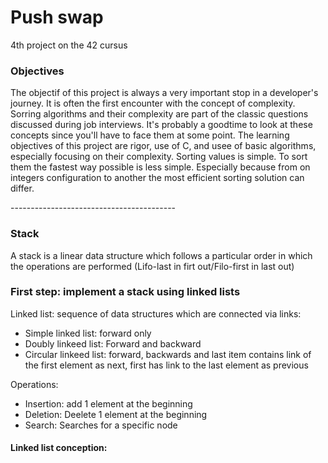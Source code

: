 <h1>Push swap</h1>
4th project on the 42 cursus

<h3>Objectives</h3>
<p>
The objectif of this project is always a very important stop in a developer's journey. It is often the first encounter with the concept of complexity.
Sorring algorithms and their complexity are part of the classic questions discussed during job interviews. It's probably a goodtime to look at these concepts since you'll have to face them at some point.
The learning objectives of this project are rigor, use of C, and usee of basic algorithms, especially focusing on their complexity.
Sorting values is simple. To sort them the fastest way possible is less simple. Especially because from on integers configuration to another the most efficient sorting solution can differ.
</p>
-----------------------------------------
  <h3>Stack</h3>
  <p>
    A stack is a linear data structure which follows a particular order in which the operations are performed (Lifo-last in firt out/Filo-first in last out)
 
  <h3>First step: implement a stack using linked lists</h3>
  Linked list: sequence of data structures which are connected via links:
  <ul>
  <li>Simple linked list: forward only</li>
  <li>Doubly linkeed list: Forward and backward</li>
  <li>Circular linkeed list: forward, backwards and last item contains link of the first element as next, first has link to the last element as previous </li>
  </ul>
  Operations: 
  <ul>
    <li>Insertion: add 1 element at the beginning</li>
    <li>Deletion: Deelete 1 element at the beginning</li>
    <li>Search: Searches for a specific node</li>
  </ul>
  <h4>Linked list conception:</h4>
  
  
  </p>
  
